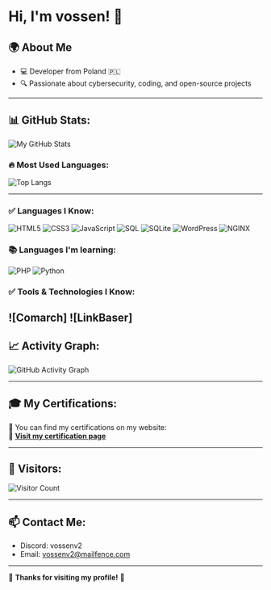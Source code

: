 # Hi, I'm vossen! 👋

## 🌍 About Me
- 💻 Developer from Poland 🇵🇱
- 🔍 Passionate about cybersecurity, coding, and open-source projects

---

## 📊 GitHub Stats:
![My GitHub Stats](https://github-readme-stats.vercel.app/api?username=vossen&show_icons=true&theme=dark)

### 🔥 Most Used Languages:
![Top Langs](https://github-readme-stats.vercel.app/api/top-langs/?username=vossen&layout=compact&theme=dark)

---

### ✅ Languages I Know:
![HTML5](https://img.shields.io/badge/-HTML5-E34F26?style=flat-square&logo=html5&logoColor=white)
![CSS3](https://img.shields.io/badge/-CSS3-1572B6?style=flat-square&logo=css3&logoColor=white)
![JavaScript](https://img.shields.io/badge/-JavaScript-F7DF1E?style=flat-square&logo=javascript&logoColor=black)
![SQL](https://img.shields.io/badge/-SQL-4479A1?style=flat-square&logo=mysql&logoColor=white)
![SQLite](https://img.shields.io/badge/-SQLite-003B57?style=flat-square&logo=sqlite&logoColor=white)
![WordPress](https://img.shields.io/badge/-WordPress-21759B?style=flat-square&logo=wordpress&logoColor=white)
![NGINX](https://img.shields.io/badge/-NGINX-009639?style=flat-square&logo=nginx&logoColor=white)

### 📚 Languages I'm learning:
![PHP](https://img.shields.io/badge/-PHP-777BB4?style=flat-square&logo=php&logoColor=white)
![Python](https://img.shields.io/badge/-Python-3776AB?style=flat-square&logo=python&logoColor=white)

### ✅ Tools & Technologies I Know:
![Comarch]
![LinkBaser]
---

## 📈 Activity Graph:
![GitHub Activity Graph](https://github-readme-activity-graph.vercel.app/graph?username=vossen&theme=github-dark)

---

## 🎓 My Certifications:
📜 You can find my certifications on my website:  
🔗 **[Visit my certification page]()**  


---

## 👀 Visitors:
![Visitor Count](https://komarev.com/ghpvc/?username=vossen&color=green)

---

## 📫 Contact Me:
- Discord: vossenv2
- Email: vossenv2@mailfence.com

---

🚀 **Thanks for visiting my profile!** 💙
